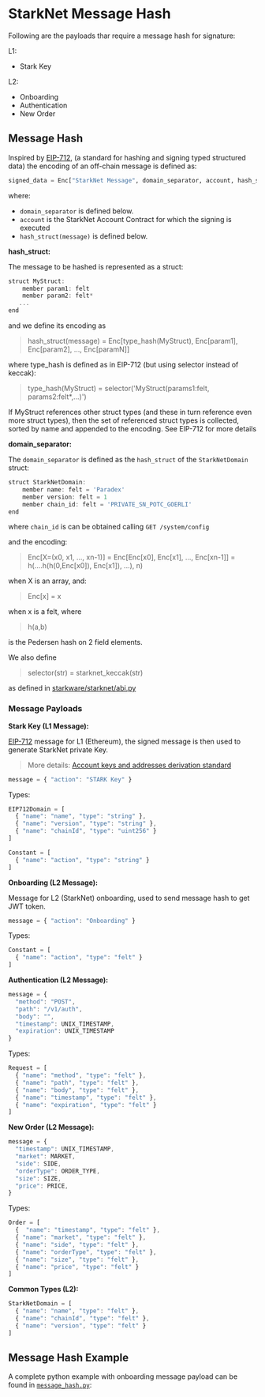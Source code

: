# StarkNet Message Hash

Following are the payloads thar require a message hash for signature:

L1:

- Stark Key

L2:

- Onboarding
- Authentication
- New Order

## Message Hash

Inspired by [EIP-712](https://eips.ethereum.org/EIPS/eip-712),
(a standard for hashing and signing typed structured data)
the encoding of an off-chain message is defined as:

```python
signed_data = Enc["StarkNet Message", domain_separator, account, hash_struct(message)]
```

where:

- `domain_separator` is defined below.
- `account` is the StarkNet Account Contract for which the signing is executed
- `hash_struct(message)` is defined below.

**hash_struct:**

The message to be hashed is represented as a struct:

```js
struct MyStruct:
    member param1: felt
    member param2: felt*
   ...
end
```

and we define its encoding as

> hash_struct(message) = Enc[type_hash(MyStruct), Enc[param1], Enc[param2], ..., Enc[paramN]]

where type_hash is defined as in EIP-712 (but using selector instead of keccak):

> type_hash(MyStruct) = selector('MyStruct(params1:felt, params2:felt*,...)')

If MyStruct references other struct types (and these in turn reference even more struct types), then the set of referenced struct types is collected, sorted by name and appended to the encoding. See EIP-712 for more details

**domain_separator:**

The `domain_separator` is defined as the `hash_struct` of the `StarkNetDomain` struct:

```js
struct StarkNetDomain:
    member name: felt = 'Paradex'
    member version: felt = 1
    member chain_id: felt = 'PRIVATE_SN_POTC_GOERLI'
end
```

where `chain_id` is can be obtained calling `GET /system/config`

and the encoding:

> Enc[X=(x0, x1, ..., xn-1)] = Enc[Enc[x0], Enc[x1], ..., Enc[xn-1]] = h(....h(h(0,Enc[x0]), Enc[x1]), ...), n)

when X is an array, and:

> Enc[x] = x

when x is a felt, where

> h(a,b)

is the Pedersen hash on 2 field elements.

We also define

> selector(str) = starknet_keccak(str)

as defined in [starkware/starknet/abi.py](https://github.com/starkware-libs/cairo-lang/blob/master/src/starkware/starknet/public/abi.py)

### Message Payloads

**Stark Key (L1 Message):**

[EIP-712](https://eips.ethereum.org/EIPS/eip-712) message for L1 (Ethereum), the signed message is then used to generate StarkNet private Key.

> More details: [Account keys and addresses derivation standard](https://community.starknet.io/t/account-keys-and-addresses-derivation-standard/1230/1)

```js
message = { "action": "STARK Key" }
```

Types:

```js
EIP712Domain = [
  { "name": "name", "type": "string" },
  { "name": "version", "type": "string" },
  { "name": "chainId", "type": "uint256" }
]

Constant = [
  { "name": "action", "type": "string" }
]
```

**Onboarding (L2 Message):**

Message for L2 (StarkNet) onboarding, used to send message hash to get JWT token.

```js
message = { "action": "Onboarding" }
```

Types:

```js
Constant = [
  { "name": "action", "type": "felt" }
]
```

**Authentication (L2 Message):**

```js
message = {
  "method": "POST",
  "path": "/v1/auth",
  "body": "",
  "timestamp": UNIX_TIMESTAMP,
  "expiration": UNIX_TIMESTAMP
}
```

Types:

```js
Request = [
  { "name": "method", "type": "felt" },
  { "name": "path", "type": "felt" },
  { "name": "body", "type": "felt" },
  { "name": "timestamp", "type": "felt" },
  { "name": "expiration", "type": "felt" }
]
```

**New Order (L2 Message):**

```js
message = {
  "timestamp": UNIX_TIMESTAMP,
  "market": MARKET,
  "side": SIDE,
  "orderType": ORDER_TYPE,
  "size": SIZE,
  "price": PRICE,
}
```

Types:

```js
Order = [
  {  "name": "timestamp", "type": "felt" },
  { "name": "market", "type": "felt" },
  { "name": "side", "type": "felt" },
  { "name": "orderType", "type": "felt" },
  { "name": "size", "type": "felt" },
  { "name": "price", "type": "felt" }
]
```

**Common Types (L2):**

```js
StarkNetDomain = [
  { "name": "name", "type": "felt" },
  { "name": "chainId", "type": "felt" },
  { "name": "version", "type": "felt" }
]
```

## Message Hash Example

A complete python example with onboarding message payload can be found in [`message_hash.py`](message_hash.py):
